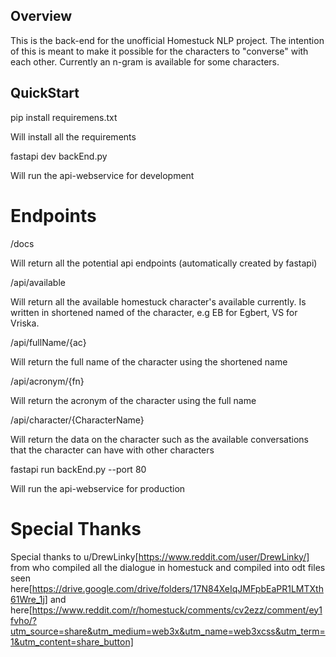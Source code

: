 ## Overview

This is the back-end for the unofficial Homestuck NLP project. The intention of this is meant to make it possible for the characters to "converse" with each other. Currently an n-gram is available for some characters.

## QuickStart

pip install requiremens.txt

Will install all the requirements

fastapi dev backEnd.py

Will run the api-webservice for development

# Endpoints

/docs

Will return all the potential api endpoints (automatically created by fastapi)

/api/available

Will return all the available homestuck character's available currently. Is written in shortened named of the character, e.g EB for Egbert, VS for Vriska.

/api/fullName/{ac}

Will return the full name of the character using the shortened name

/api/acronym/{fn}

Will return the acronym of the character using the full name

/api/character/{CharacterName}

Will return the data on the character such as the available conversations that the character can have with other characters

fastapi run backEnd.py --port 80

Will run the api-webservice for production

# Special Thanks

Special thanks to u/DrewLinky[https://www.reddit.com/user/DrewLinky/] from who compiled all the dialogue in homestuck and compiled into odt files seen here[https://drive.google.com/drive/folders/17N84XeIqJMFpbEaPR1LMTXth61Wre_1j] and here[https://www.reddit.com/r/homestuck/comments/cv2ezz/comment/ey1fvho/?utm_source=share&utm_medium=web3x&utm_name=web3xcss&utm_term=1&utm_content=share_button]
